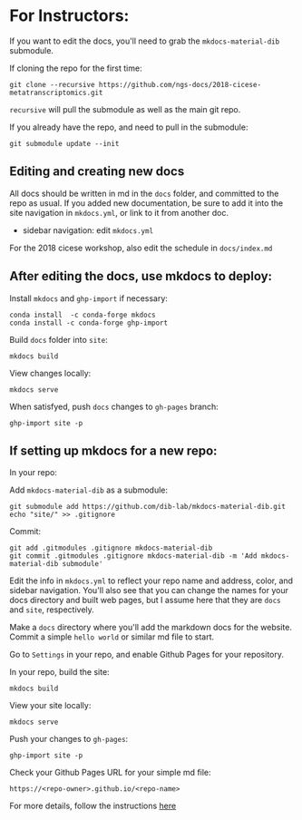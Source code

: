 # For Instructors:

If you want to edit the docs, you'll need to grab the `mkdocs-material-dib` submodule. 

If cloning the repo for the first time:

```
git clone --recursive https://github.com/ngs-docs/2018-cicese-metatranscriptomics.git
```
`recursive` will pull the submodule as well as the main git repo.


If you already have the repo, and need to pull in the submodule:

```
git submodule update --init
```

## Editing and creating new docs

All docs should be written in md in the `docs` folder,
and committed to the repo as usual. If you added new 
documentation, be sure to add it into the site navigation 
in `mkdocs.yml`, or link to it from another doc.

 * sidebar navigation: edit `mkdocs.yml`
 
For the 2018 cicese workshop, also edit the schedule in `docs/index.md`


## After editing the docs, use mkdocs to deploy:

Install `mkdocs` and `ghp-import` if necessary:
```
conda install  -c conda-forge mkdocs
conda install -c conda-forge ghp-import
```

Build `docs` folder into `site`:

```
mkdocs build
```

View changes locally:
```
mkdocs serve
```

When satisfyed, push `docs` changes to `gh-pages` branch:

```
ghp-import site -p
```


## If setting up mkdocs for a new repo:

In your repo: 

Add `mkdocs-material-dib` as a submodule:

```
git submodule add https://github.com/dib-lab/mkdocs-material-dib.git
echo "site/" >> .gitignore
```

Commit:

```
git add .gitmodules .gitignore mkdocs-material-dib
git commit .gitmodules .gitignore mkdocs-material-dib -m 'Add mkdocs-material-dib submodule'
```

Edit the info in `mkdocs.yml` to reflect your repo name and address, color, and sidebar navigation. You'll also see that you can change the names for your docs directory and built web pages, but I assume here that they are `docs` and `site`, respectively.

Make a `docs` directory where you'll add the markdown docs for the website. Commit a simple `hello world` or similar md file to start. 

Go to `Settings` in your repo, and enable Github Pages for your repository.

In your repo, build the site:
```
mkdocs build
```

View your site locally:
```
mkdocs serve
```

Push your changes to `gh-pages`:
```
ghp-import site -p
```

Check your Github Pages URL for your simple md file:
```
https://<repo-owner>.github.io/<repo-name>
```

For more details, follow the instructions [here](https://github.com/dib-lab/mkdocs-material-dib/tree/082e5399514cf2eb7c496eecb30a5570452966aa)

